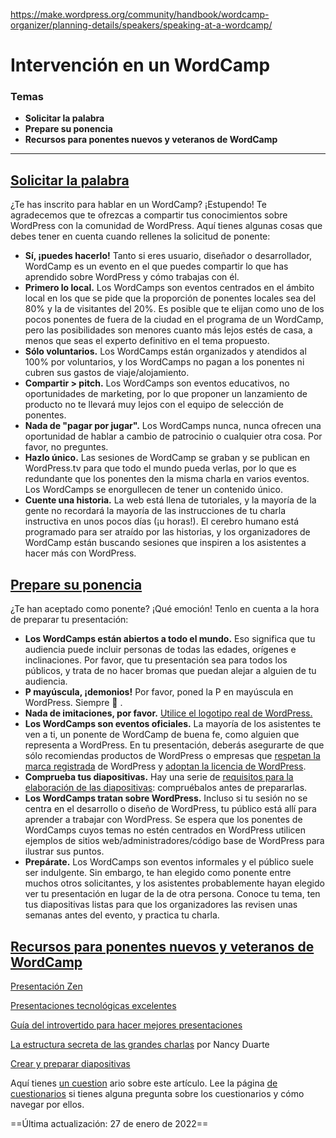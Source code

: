 https://make.wordpress.org/community/handbook/wordcamp-organizer/planning-details/speakers/speaking-at-a-wordcamp/

# Intervención en un WordCamp

### Temas
- **Solicitar la palabra**
- **Prepare su ponencia**
- **Recursos para ponentes nuevos y veteranos de WordCamp**

---

## [Solicitar la palabra](https://make.wordpress.org/community/handbook/wordcamp-organizer/planning-details/speakers/speaking-at-a-wordcamp/#applying-to-speak)

¿Te has inscrito para hablar en un WordCamp? ¡Estupendo! Te agradecemos que te ofrezcas a compartir tus conocimientos sobre WordPress con la comunidad de WordPress. Aquí tienes algunas cosas que debes tener en cuenta cuando rellenes la solicitud de ponente:

- **Sí, ¡puedes hacerlo!** Tanto si eres usuario, diseñador o desarrollador, WordCamp es un evento en el que puedes compartir lo que has aprendido sobre WordPress y cómo trabajas con él.
- **Primero lo local.** Los WordCamps son eventos centrados en el ámbito local en los que se pide que la proporción de ponentes locales sea del 80% y la de visitantes del 20%. Es posible que te elijan como uno de los pocos ponentes de fuera de la ciudad en el programa de un WordCamp, pero las posibilidades son menores cuanto más lejos estés de casa, a menos que seas el experto definitivo en el tema propuesto.
- **Sólo voluntarios.** Los WordCamps están organizados y atendidos al 100% por voluntarios, y los WordCamps no pagan a los ponentes ni cubren sus gastos de viaje/alojamiento.
- **Compartir > pitch.** Los WordCamps son eventos educativos, no oportunidades de marketing, por lo que proponer un lanzamiento de producto no te llevará muy lejos con el equipo de selección de ponentes.
- **Nada de "pagar por jugar".** Los WordCamps nunca, nunca ofrecen una oportunidad de hablar a cambio de patrocinio o cualquier otra cosa. Por favor, no preguntes.
- **Hazlo único.** Las sesiones de WordCamp se graban y se publican en WordPress.tv para que todo el mundo pueda verlas, por lo que es redundante que los ponentes den la misma charla en varios eventos. Los WordCamps se enorgullecen de tener un contenido único.
- **Cuente una historia.** La web está llena de tutoriales, y la mayoría de la gente no recordará la mayoría de las instrucciones de tu charla instructiva en unos pocos días (¡u horas!). El cerebro humano está programado para ser atraído por las historias, y los organizadores de WordCamp están buscando sesiones que inspiren a los asistentes a hacer más con WordPress.

## [Prepare su ponencia](https://make.wordpress.org/community/handbook/wordcamp-organizer/planning-details/speakers/speaking-at-a-wordcamp/#preparing-your-talk)

¿Te han aceptado como ponente? ¡Qué emoción! Tenlo en cuenta a la hora de preparar tu presentación:

- **Los WordCamps están abiertos a todo el mundo.** Eso significa que tu audiencia puede incluir personas de todas las edades, orígenes e inclinaciones. Por favor, que tu presentación sea para todos los públicos, y trata de no hacer bromas que puedan alejar a alguien de tu audiencia.
- **P mayúscula, ¡demonios!** Por favor, poned la P en mayúscula en WordPress. Siempre 🙂 .
- **Nada de imitaciones, por favor.** [Utilice el logotipo real de WordPress.](https://wordpress.org/about/logos/)
- **Los WordCamps son eventos oficiales.** La mayoría de los asistentes te ven a ti, un ponente de WordCamp de buena fe, como alguien que representa a WordPress. En tu presentación, deberás asegurarte de que sólo recomiendas productos de WordPress o empresas que [respetan la marca registrada](http://wordpressfoundation.org/trademark-policy/) de WordPress y [adoptan la licencia de WordPress](https://wordpress.org/about/license/).
- **Comprueba tus diapositivas.** Hay una serie de [requisitos para la elaboración de las diapositivas](https://make.wordpress.org/community/handbook/wordcamp-organizer/planning-details/speakers/speaking-at-a-wordcamp/slide-decks/): compruébalos antes de prepararlas.
- **Los WordCamps tratan sobre WordPress.** Incluso si tu sesión no se centra en el desarrollo o diseño de WordPress, tu público está allí para aprender a trabajar con WordPress. Se espera que los ponentes de WordCamps cuyos temas no estén centrados en WordPress utilicen ejemplos de sitios web/administradores/código base de WordPress para ilustrar sus puntos.
- **Prepárate.** Los WordCamps son eventos informales y el público suele ser indulgente. Sin embargo, te han elegido como ponente entre muchos otros solicitantes, y los asistentes probablemente hayan elegido ver tu presentación en lugar de la de otra persona. Conoce tu tema, ten tus diapositivas listas para que los organizadores las revisen unas semanas antes del evento, y practica tu charla.

## [Recursos para ponentes nuevos y veteranos de WordCamp](https://make.wordpress.org/community/handbook/wordcamp-organizer/planning-details/speakers/speaking-at-a-wordcamp/#resources-for-new-and-veteran-wordcamp-speakers)

[Presentación Zen](http://www.presentationzen.com/)

[Presentaciones tecnológicas excelentes](http://chrislema.com/delivering-great-technology-presentations/)

[Guía del introvertido para hacer mejores presentaciones](https://medium.com/what-im-reading-on-medium/be7e772b2cb5)

[La estructura secreta de las grandes charlas](http://www.ted.com/talks/nancy_duarte_the_secret_structure_of_great_talks) por Nancy Duarte

[Crear y preparar diapositivas](https://www.ted.com/participate/organize-a-local-tedx-event/tedx-organizer-guide/speakers-program/prepare-your-speaker/create-prepare-slides)

Aquí tienes [un cuestion](https://wordpress.org/contributor-training/quiz/speaking-at-a-wordcamp-2/) ario sobre este artículo. Lee la página [de cuestionarios](https://make.wordpress.org/community/handbook/wordcamp-organizer/quizzes/) si tienes alguna pregunta sobre los cuestionarios y cómo navegar por ellos.

==Última actualización: 27 de enero de 2022==